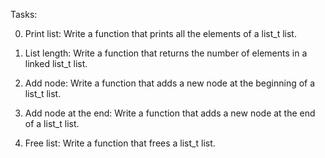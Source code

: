 Tasks:

0. Print list: Write a function that prints all the elements of a list_t list.

1. List length: Write a function that returns the number of elements in a linked list_t list.

2. Add node: Write a function that adds a new node at the beginning of a list_t list.

3. Add node at the end: Write a function that adds a new node at the end of a list_t list.

4. Free list: Write a function that frees a list_t list.
